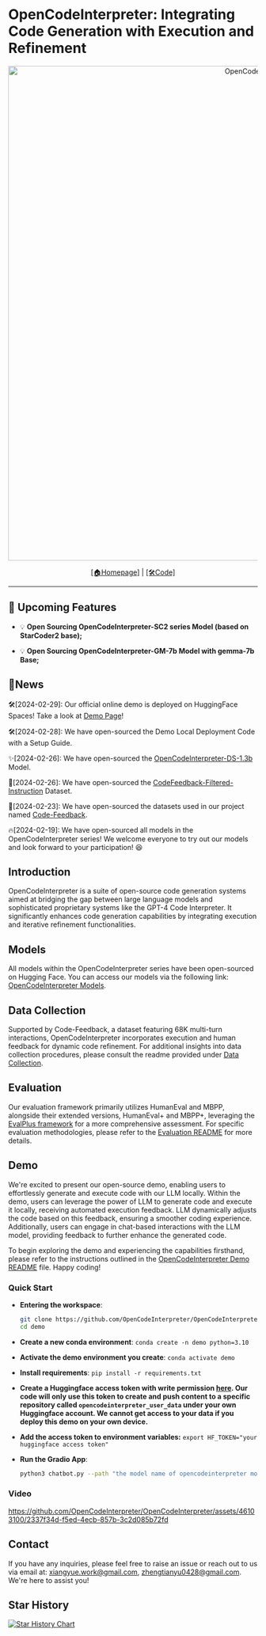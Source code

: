 # OpenCodeInterpreter: Integrating Code Generation with Execution and Refinement

<p align="center">
<img width="1000px" alt="OpenCodeInterpreter" src="https://opencodeinterpreter.github.io/static/images/figure1.png">
</p>
<p align="center">
  <a href="https://opencodeinterpreter.github.io/">[🏠Homepage]</a> 
  |
  <a href="https://github.com/OpenCodeInterpreter/OpenCodeInterpreter/">[🛠️Code]</a> 
</p>
<hr>

## 🌟 Upcoming Features
- 💡 **Open Sourcing OpenCodeInterpreter-SC2 series Model (based on StarCoder2 base);** 

- 💡 **Open Sourcing OpenCodeInterpreter-GM-7b Model with gemma-7b Base;** 

## 🔔News
🛠️[2024-02-29]: Our official online demo is deployed on HuggingFace Spaces! Take a look at [Demo Page](https://huggingface.co/spaces/m-a-p/OpenCodeInterpreter_demo)!

🛠️[2024-02-28]: We have open-sourced the Demo Local Deployment Code with a Setup Guide.

✨[2024-02-26]: We have open-sourced the [OpenCodeInterpreter-DS-1.3b](https://huggingface.co/m-a-p/OpenCodeInterpreter-DS-1.3B) Model.

📘[2024-02-26]: We have open-sourced the [CodeFeedback-Filtered-Instruction](https://huggingface.co/datasets/m-a-p/CodeFeedback-Filtered-Instruction) Dataset.

🚀[2024-02-23]: We have open-sourced the datasets used in our project named [Code-Feedback](https://huggingface.co/datasets/m-a-p/Code-Feedback).

🔥[2024-02-19]: We have open-sourced all models in the OpenCodeInterpreter series! We welcome everyone to try out our models and look forward to your participation! 😆



## Introduction
OpenCodeInterpreter is a suite of open-source code generation systems aimed at bridging the gap between large language models and sophisticated proprietary systems like the GPT-4 Code Interpreter. It significantly enhances code generation capabilities by integrating execution and iterative refinement functionalities.

## Models
All models within the OpenCodeInterpreter series have been open-sourced on Hugging Face. You can access our models via the following link: [OpenCodeInterpreter Models](https://huggingface.co/collections/m-a-p/opencodeinterpreter-65d312f6f88da990a64da456).

## Data Collection
Supported by Code-Feedback, a dataset featuring 68K multi-turn interactions, OpenCodeInterpreter incorporates execution and human feedback for dynamic code refinement. 
For additional insights into data collection procedures, please consult the readme provided under [Data Collection](https://github.com/OpenCodeInterpreter/OpenCodeInterpreter/blob/main/data_collection/README.md).

## Evaluation
Our evaluation framework primarily utilizes HumanEval and MBPP, alongside their extended versions, HumanEval+ and MBPP+, leveraging the [EvalPlus framework](https://github.com/evalplus/evalplus) for a more comprehensive assessment.
For specific evaluation methodologies, please refer to the [Evaluation README](https://github.com/OpenCodeInterpreter/OpenCodeInterpreter/blob/main/evaluation/README.md) for more details.

## Demo
We're excited to present our open-source demo, enabling users to effortlessly generate and execute code with our LLM locally. Within the demo, users can leverage the power of LLM to generate code and execute it locally, receiving automated execution feedback. LLM dynamically adjusts the code based on this feedback, ensuring a smoother coding experience. Additionally, users can engage in chat-based interactions with the LLM model, providing feedback to further enhance the generated code.

To begin exploring the demo and experiencing the capabilities firsthand, please refer to the instructions outlined in the [OpenCodeInterpreter Demo README](https://github.com/OpenCodeInterpreter/OpenCodeInterpreter/blob/main/demo/README.md) file. Happy coding!

### Quick Start
- **Entering the workspace**:
   ```bash
   git clone https://github.com/OpenCodeInterpreter/OpenCodeInterpreter.git
   cd demo
   ```
- **Create a new conda environment**: `conda create -n demo python=3.10`

- **Activate the demo environment you create**: `conda activate demo`

- **Install requirements**: `pip install -r requirements.txt`

- **Create a Huggingface access token with write permission [here](https://huggingface.co/docs/hub/en/security-tokens). Our code will only use this token to create and push content to a specific repository called `opencodeinterpreter_user_data` under your own Huggingface account. We cannot get access to your data if you deploy this demo on your own device.**

- **Add the access token to environment variables:** `export HF_TOKEN="your huggingface access token"`

- **Run the Gradio App**:
   ```bash
   python3 chatbot.py --path "the model name of opencodeinterpreter model family. e.g., m-a-p/OpenCodeInterpreter-DS-6.7B"
   ```
### Video
https://github.com/OpenCodeInterpreter/OpenCodeInterpreter/assets/46103100/2337f34d-f5ed-4ecb-857b-3c2d085b72fd


## Contact

If you have any inquiries, please feel free to raise an issue or reach out to us via email at: xiangyue.work@gmail.com, zhengtianyu0428@gmail.com. 
We're here to assist you!

## Star History

[![Star History Chart](https://api.star-history.com/svg?repos=OpenCodeInterpreter/OpenCodeInterpreter&type=Date)](https://star-history.com/#OpenCodeInterpreter/OpenCodeInterpreter&Date)
